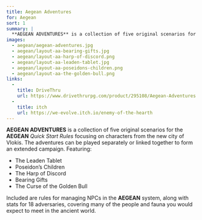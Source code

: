 ```yaml
---
title: Aegean Adventures
for: Aegean
sort: 1
summary: |
  **AEGEAN ADVENTURES** is a collection of five original scenarios for the **AEGEAN** *Quick Start Rules* focusing on characters from the new city of Vlokis. The adventures can be played separately or linked together to form an extended campaign.
images:
  - aegean/aegean-adventures.jpg
  - aegean/layout-aa-bearing-gifts.jpg
  - aegean/layout-aa-harp-of-discord.png
  - aegean/layout-aa-leaden-tablet.jpg
  - aegean/layout-aa-poseidons-children.png
  - aegean/layout-aa-the-golden-bull.png
links:
  -
    title: DriveThru
    url: https://www.drivethrurpg.com/product/295108/Aegean-Adventures
  -
    title: itch
    url: https://we-evolve.itch.io/enemy-of-the-hearth
---
```


**AEGEAN ADVENTURES** is a collection of five original scenarios for the **AEGEAN** *Quick Start Rules* focusing on characters from the new city of Vlokis. The adventures can be played separately or linked together to form an extended campaign. Featuring:

- The Leaden Tablet
- Poseidon’s Children
- The Harp of Discord
- Bearing Gifts
- The Curse of the Golden Bull

Included are rules for managing NPCs in the **AEGEAN** system, along with stats for 18 adversaries, covering many of the people and fauna you would expect to meet in the ancient world.